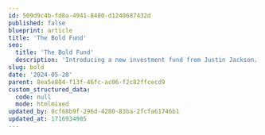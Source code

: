 ```yaml
---
id: 509d9c4b-fd8a-4941-8480-d1240687432d
published: false
blueprint: article
title: 'The Bold Fund'
seo:
  title: 'The Bold Fund'
  description: 'Introducing a new investment fund from Justin Jackson.'
slug: bold
date: '2024-05-28'
parent: 8ea5e804-f13f-46fc-ac06-f2c82ffcecd9
custom_structured_data:
  code: null
  mode: htmlmixed
updated_by: 0cf68b9f-296d-4280-83ba-2fcfa61746b1
updated_at: 1716934905
---
```


